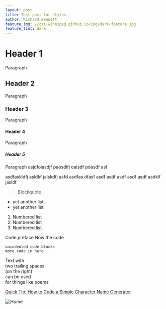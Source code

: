 ```yaml
---
layout: post
title: Test post for styles
author: Richard Bennett
feature_img: //cti-winnipeg.github.io/img/dark-feature.jpg
feature_tint: dark
---
```


# Header 1

Paragraph

## Header 2

Paragraph

### Header 3

Paragraph

#### Header 4

Paragraph

##### Header 5

Paragraph asjdfoiasdjf paosdifj oaisdf poasdf asf

asdfaskldfj asldkf jalskdfj asfd
asdfas dfasf asdf asdf
asdf asdf asdf asdklf jasldf


> Blockquote

+ yet another list
+ yet another list

1. Numbered list
2. Numbered list
3. Numbered list

Code preface
  Now the code

~~~
unindented code blocks
more code in here
~~~

Text with  
two trailing spaces  
(on the right)  
can be used  
for things like poems  

[Quick Tip: How to Code a Simple Character Name Generator](http://warpedvisions.org)

![Home](//cti-winnipeg.github.io/img/default-feature.jpg "Title is optional")


